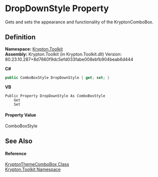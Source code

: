 # DropDownStyle Property


Gets and sets the appearance and functionality of the KryptonComboBox.



## Definition
**Namespace:** <a href="79d2eac2-21f4-54ff-7552-b20c33c30600.md">Krypton.Toolkit</a>  
**Assembly:** Krypton.Toolkit (in Krypton.Toolkit.dll) Version: 80.23.10.287+8d7660f9dc5efd033fabe008ebfb904beab6d444

**C#**
``` C#
public ComboBoxStyle DropDownStyle { get; set; }
```
**VB**
``` VB
Public Property DropDownStyle As ComboBoxStyle
	Get
	Set
```



#### Property Value
ComboBoxStyle

## See Also


#### Reference
<a href="bb655db1-16f4-24e5-4302-dbb618b0acdc.md">KryptonThemeComboBox Class</a>  
<a href="79d2eac2-21f4-54ff-7552-b20c33c30600.md">Krypton.Toolkit Namespace</a>  
